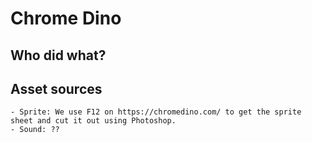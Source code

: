 # Chrome Dino

## Who did what?

## Asset sources

    - Sprite: We use F12 on https://chromedino.com/ to get the sprite sheet and cut it out using Photoshop.
    - Sound: ??

